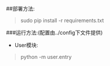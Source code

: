 ##部署方法:

> sudo pip install -r requirements.txt
  
###运行方法:(配置由../config下文件提供)

- User模块:
> python -m user.entry
